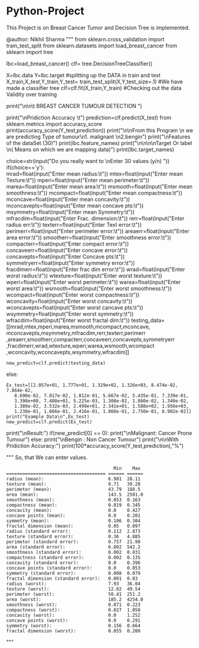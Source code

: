 # Python-Project
This Project is on Breast Cancer Tumor and Decision Tree is implemented.

@author: Nikhil Sharma
"""
from sklearn.cross_validation import train_test_split
from sklearn.datasets import load_breast_cancer
from sklearn import tree

lbc=load_breast_cancer()
clf= tree.DecisionTreeClassifier()

X=lbc.data
Y=lbc.target
#splitting up the DATA in train and test
X_train,X_test,Y_train,Y_test= train_test_split(X,Y,test_size=.1)
#We have made a classifier tree
clf=clf.fit(X_train,Y_train)
#Checking out the data Validity over training

print("\n\n\t BREAST CANCER TUMOUR DETECTION ")

print("\nPridiction Accuracy \t")
prediction=clf.predict(X_test)
from sklearn.metrics import accuracy_score
print(accuracy_score(Y_test,prediction))
print("\n\nFrom this Program \n we are predicting Type of tumour\n1. malignant \n2.bengin")
print("\nFeatures of the dataSet (30)")
print(lbc.feature_names)
print("\n\n\n\nTarget Or label \n( Means on which we are mapping data)")
print(lbc.target_names)

choice=str(input("Do you really want to \nEnter 30 values (y/n) "))
if(choice=='y'):  
    mrad=float(input("Enter mean radius:\t"))
    mtex=float(input("Enter mean Texture:\t"))
    mperi=float(input("Enter mean perimeter:\t"))
    marea=float(input("Enter mean area:\t"))
    msmooth=float(input("Enter mean smoothness:\t"))
    mcompact=float(input("Enter mean compactness:\t"))
    mconcave=float(input("Enter mean concavity:\t"))
    mconcavepts=float(input("Enter mean concave pts:\t"))
    msymmetry=float(input("Enter mean Symmetry:\t"))
    mfracdim=float(input("Enter Frac. dimension:\t"))
    rerr=float(input("Enter radius err:\t"))
    texterr=float(input("Enter Text error:\t"))
    perimerr=float(input("Enter perimeter error:\t"))
    areaerr=float(input("Enter area error:\t"))
    smootherr=float(input("Enter smoothness error:\t"))
    compacterr=float(input("Enter compact error:\t"))
    concaveerr=float(input("Enter concave error:\t"))
    concavepts=float(input("Enter Concave pts:\t"))
    symmetryerr=float(input("Enter symmetry error:\t"))
    fracdimerr=float(input("Enter frac dim error:\t"))
    wrad=float(input("Enter worst radius:\t"))
    wtexture=float(input("Enter worst texture:\t"))
    wperi=float(input("Enter worst perimeter:\t"))
    warea=float(input("Enter worst area:\t"))
    wsmooth=float(input("Enter worst smoothness:\t"))
    wcompact=float(input("Enter worst compactness:\t"))
    wconcavity=float(input("Enter worst concavity:\t"))
    wconcavepts=float(input("Enter worst cancave pts:\t"))
    wsymmetry=float(input("Enter worst symmetry:\t"))
    wfracdim=float(input("Enter worst fractal dim:\t"))
    testing_data=[[mrad,mtex,mperi,marea,msmooth,mcompact,mconcave,
              mconcavepts,msymmetry,mfracdim,rerr,texterr,perimerr
              ,areaerr,smootherr,compacterr,concaveerr,concavepts,symmetryerr
              ,fracdimerr,wrad,wtexture,wperi,warea,wsmooth,wcompact
              ,wconcavity,wconcavepts,wsymmetry,wfracdim]]

    new_predict=clf.predict(testing_data)
else:
    
    Ex_test=[[2.057e+01, 1.777e+01, 1.329e+02, 1.326e+03, 8.474e-02, 7.864e-02,
       8.690e-02, 7.017e-02, 1.812e-01, 5.667e-02, 5.435e-01, 7.339e-01,
       3.398e+00, 7.408e+01, 5.225e-03, 1.308e-02, 1.860e-02, 1.340e-02,
       1.389e-02, 3.532e-03, 2.499e+01, 2.341e+01, 1.588e+02, 1.956e+03,
       1.238e-01, 1.866e-01, 2.416e-01, 1.860e-01, 2.750e-01, 8.902e-02]]
    print("Example Data\n",Ex_test)
    new_predict=clf.predict(Ex_test)

print("\nResult:")
if(new_predict[0] == 0):
    print("\nMalignant: Cancer Prone Tumour")
else:
    print("\nBengin : Non Cancer Tumour")
print("\n\nWith Pridiction Accuracy:")
print(100*accuracy_score(Y_test,prediction),"%")


"""
So, that We can enter values.
      
                                            Min    Max
    ===================================== ====== ======
    radius (mean):                        6.981  28.11
    texture (mean):                       9.71   39.28
    perimeter (mean):                     43.79  188.5
    area (mean):                          143.5  2501.0
    smoothness (mean):                    0.053  0.163
    compactness (mean):                   0.019  0.345
    concavity (mean):                     0.0    0.427
    concave points (mean):                0.0    0.201
    symmetry (mean):                      0.106  0.304
    fractal dimension (mean):             0.05   0.097
    radius (standard error):              0.112  2.873
    texture (standard error):             0.36   4.885
    perimeter (standard error):           0.757  21.98
    area (standard error):                6.802  542.2
    smoothness (standard error):          0.002  0.031
    compactness (standard error):         0.002  0.135
    concavity (standard error):           0.0    0.396
    concave points (standard error):      0.0    0.053
    symmetry (standard error):            0.008  0.079
    fractal dimension (standard error):   0.001  0.03
    radius (worst):                       7.93   36.04
    texture (worst):                      12.02  49.54
    perimeter (worst):                    50.41  251.2
    area (worst):                         185.2  4254.0
    smoothness (worst):                   0.071  0.223
    compactness (worst):                  0.027  1.058
    concavity (worst):                    0.0    1.252
    concave points (worst):               0.0    0.291
    symmetry (worst):                     0.156  0.664
    fractal dimension (worst):            0.055  0.208
"""
